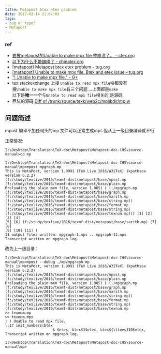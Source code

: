 ```yaml
---
title: Metapost btex etex problem
date: 2017-02-14 21:07:03
tags:
- bug or typo?
- Metapost
---
```


### ref
- [要被metapost的Unable to make mpx file 整崩溃了。 - ctex.org](http://bbs.ctex.org/forum.php?mod=viewthread&tid=152699)
- [以下为什么不能编绎？ - chinatex.org](http://bbs.chinatex.org/forum.php?mod=viewthread&action=printable&tid=7149)
- [[metapost] Metapost btex etex problem - tug.org](https://www.tug.org/pipermail/metapost/2013-July/002863.html)
- [[metapost] Unable to make mpx file. Btex and etex issue - tug.org](https://www.tug.org/pipermail/metapost/2010-September/002032.html)
- ["! Unable to make mpx file." - G+](https://groups.google.com/forum/#!msg/comp.text.tex/jnQDiYmqZfU/t06ah2bWOmIJ)
- tex.stackexchange 上搜 `Unable to read mpx file`啥都没有        
    搜`Unable to make mpx file`有三个问题....上面都是`make`       
    以下是**唯一一个**与`Unable to read mpx file`相关的,是源码   
- 巨坑的源码 [Diff of /trunk/source/texk/web2c/mplibdir/mp.w](https://foundry.supelec.fr/scm/viewvc.php/trunk/source/texk/web2c/mplibdir/mp.w?root=metapost&r1=2037&r2=2044)


## 问题简述
mpost 编译不加任何头的mp 文件可以正常生成mps 
但从上一级目录编译就不行

<!--more-->
正常情况:
```
I:\Desktop\Translation\TeX-doc\Metapost\Metapost-doc-CHS\source-manual>cd mp

I:\Desktop\Translation\TeX-doc\Metapost\Metapost-doc-CHS\source-manual\mp>mpost mpgraph.mp
This is MetaPost, version 1.9991 (TeX Live 2016/W32TeX) (kpathsea version 6.2.2)
(f:/study/texlive/2016/texmf-dist/metapost/base/mpost.mp
(f:/study/texlive/2016/texmf-dist/metapost/base/plain.mp
Preloading the plain mem file, version 1.005) ) (./mpgraph.mp
(f:/study/texlive/2016/texmf-dist/metapost/base/graph.mp
(f:/study/texlive/2016/texmf-dist/metapost/base/marith.mp
(f:/study/texlive/2016/texmf-dist/metapost/base/string.mp))
(f:/study/texlive/2016/texmf-dist/metapost/base/format.mp
(f:/study/texlive/2016/texmf-dist/metapost/base/string.mp)
(f:/study/texlive/2016/texmf-dist/metapost/base/texnum.mp))) [1] [2] [3] [4]
[5] [6] (f:/study/texlive/2016/texmf-dist/metapost/base/sarith.mp) [7] [8]
[9] [10] [11] )
11 output files written: mpgraph-1.mps .. mpgraph-11.mps
Transcript written on mpgraph.log.
```

改为上一级目录：
```
I:\Desktop\Translation\TeX-doc\Metapost\Metapost-doc-CHS\source-manual\mp>mpost --debug ./mp/mpgraph.mp
This is MetaPost, version 1.9991 (TeX Live 2016/W32TeX) (kpathsea version 6.2.2)
(f:/study/texlive/2016/texmf-dist/metapost/base/mpost.mp
(f:/study/texlive/2016/texmf-dist/metapost/base/plain.mp
Preloading the plain mem file, version 1.005) ) (./mpgraph.mp
(f:/study/texlive/2016/texmf-dist/metapost/base/graph.mp
(f:/study/texlive/2016/texmf-dist/metapost/base/marith.mp
(f:/study/texlive/2016/texmf-dist/metapost/base/string.mp))
(f:/study/texlive/2016/texmf-dist/metapost/base/format.mp
(f:/study/texlive/2016/texmf-dist/metapost/base/string.mp)
(f:/study/texlive/2016/texmf-dist/metapost/base/texnum.mp
>> texnum.mp
>> texnum.mpx
! ! Unable to read mpx file.
l.17 init_numbers(btex
                      $-$etex, btex$1$etex, btex${\times}10$etex,
Transcript written on mpgraph.log.

I:\Desktop\Translation\TeX-doc\Metapost\Metapost-doc-CHS\source-manual\mp>
```
